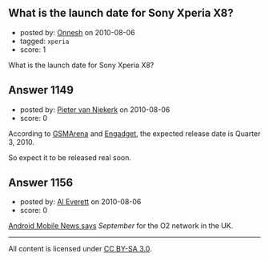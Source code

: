 ## What is the launch date for Sony Xperia X8?

- posted by: [Onnesh](https://stackexchange.com/users/-1/770-onnesh) on 2010-08-06
- tagged: `xperia`
- score: 1

<p>What is the launch date for Sony Xperia X8?</p>



## Answer 1149

- posted by: [Pieter van Niekerk](https://stackexchange.com/users/-1/150-pieter-van-niekerk) on 2010-08-06
- score: 0

<p>According to <a href="http://www.gsmarena.com/sony_ericsson_xperia_x8-3403.php" rel="nofollow">GSMArena</a> and <a href="http://www.engadget.com/2010/06/16/sony-ericssons-3-inch-xperia-x8-made-official-coming-in-q3-201/" rel="nofollow">Engadget</a>, the expected release date is Quarter 3, 2010.</p>

<p>So expect it to be released real soon.</p>



## Answer 1156

- posted by: [Al Everett](https://stackexchange.com/users/-1/175-al-everett) on 2010-08-06
- score: 0

<p><a href="http://www.feelandroid.com/2010/07/sony-ericsson-xperia-x8-o2-release-date-september/" rel="nofollow">Android Mobile News says</a> <em>September</em> for the O2 network in the UK.</p>




---

All content is licensed under [CC BY-SA 3.0](https://creativecommons.org/licenses/by-sa/3.0/).

